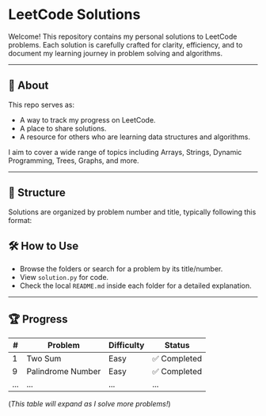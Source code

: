 # LeetCode Solutions

Welcome! This repository contains my personal solutions to LeetCode problems. Each solution is carefully crafted for clarity, efficiency, and to document my learning journey in problem solving and algorithms.

---

## 📖 About

This repo serves as:
- A way to track my progress on LeetCode.
- A place to share solutions.
- A resource for others who are learning data structures and algorithms.

I aim to cover a wide range of topics including Arrays, Strings, Dynamic Programming, Trees, Graphs, and more.

---

## 🧩 Structure

Solutions are organized by problem number and title, typically following this format:

## 🛠️ How to Use

- Browse the folders or search for a problem by its title/number.
- View `solution.py` for code.
- Check the local `README.md` inside each folder for a detailed explanation.

---

## 🏆 Progress

| # | Problem | Difficulty | Status |
|---|---------|------------|--------|
| 1 | Two Sum | Easy | ✅ Completed |
| 9 | Palindrome Number | Easy | ✅ Completed |
| ... | ... | ... | ... |

(*This table will expand as I solve more problems!*)

